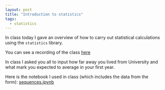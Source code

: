 ```yaml
---
layout: post
title: "Introduction to statistics"
tags:
  - statistics
---
```


In class today I gave an overview of how to carry out statistical calculations
using the `statistics` library.

You can see a recording of the class [here](https://cardiff.cloud.panopto.eu/Panopto/Pages/Viewer.aspx?id=468e500e-765c-4685-971b-b0bb01085056)

In class I asked you all to input how far away you lived from University and
what mark you expected to average in your first year.

Here is the notebook I used in class (which includes the data from the form):
[sequences.ipynb]({{site.baseurl}}/assets/nbs/2023-2024/statistics.ipynb)
